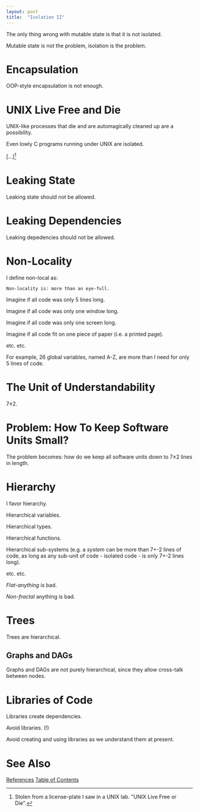 ```yaml
---
layout: post
title:  "Isolation II"
---
```


The only thing wrong with mutable state is that it is not isolated. 

Mutable state is not the problem, isolation is the problem.


# Encapsulation

OOP-style encapsulation is not enough.

# UNIX Live Free and Die

UNIX-like processes that die and are automagically cleaned up are a possibility. 

Even lowly C programs running under UNIX are isolated.

[...][^die]

[^die]: Stolen from a license-plate I saw in a UNIX lab. "UNIX Live Free or Die".

# Leaking State
Leaking state should not be allowed.

# Leaking Dependencies
Leaking depedencies should not be allowed.

# Non-Locality

I define non-local as: 
```
Non-locality is: more than an eye-full.
```

Imagine if all code was only 5 lines long.

Imagine if all code was only one window long.

Imagine if all code was only one screen long.

Imagine if all code fit on one piece of paper (i.e. a printed page).

etc. etc.

For example, 26 global variables, named A-Z, are more than I need for only 5 lines of code.

# The Unit of Understandability

7±2.

# Problem: How To Keep Software Units Small?

The problem becomes: how do we keep all software units down to 7±2 lines in length.

# Hierarchy

I favor hierarchy.

Hierarchical variables.

Hierarchical types.

Hierarchical functions.

Hierarchical sub-systems (e.g. a _system_ can be more than 7+-2 lines of code, as long as any sub-unit of code - isolated code - is only 7+-2 lines long).

etc. etc.

_Flat-anything_ is bad.

_Non-fractal_ anything is bad.

# Trees

Trees are hierarchical.

## Graphs and DAGs

Graphs and DAGs are not purely hierarchical, since they allow cross-talk between nodes.


# Libraries of Code

Libraries create dependencies.

Avoid libraries. (!)

Avoid creating and using libraries as we understand them at present.

# See Also

[References](https://guitarvydas.github.io/2021/01/14/References.html)
[Table of Contents](https://guitarvydas.github.io/2021/05/14/Table-Of-Contents.html)

<script src="https://utteranc.es/client.js" 
        repo="guitarvydas/guitarvydas.github.io" 
        issue-term="pathname" 
        theme="github-light" 
        crossorigin="anonymous" 
        async> 
</script> 
